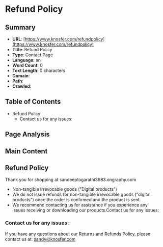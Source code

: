 # Refund Policy

## Summary

- **URL**: [https://www.knosfer.com/refundpolicy](https://www.knosfer.com/refundpolicy)
- **Title**: Refund Policy
- **Type**: Contact Page
- **Language**: en
- **Word Count**: 0
- **Text Length**: 0 characters
- **Domain**: 
- **Path**: 
- **Crawled**: 











## Table of Contents

  - Refund Policy
    - Contact us for any issues:

## Page Analysis













## Main Content

## Refund Policy

Thank you for shopping at sandeeptogarathi3983.ongraphy.com

* Non-tangible irrevocable goods ("Digital products")
* We do not issue refunds for non-tangible irrevocable goods ("digital products") once the order is confirmed and the product is sent.
* We recommend contacting us for assistance if you experience any issues receiving or downloading our products.Contact us for any issues:

### Contact us for any issues:

If you have any questions about our Returns and Refunds Policy, please contact us at: sandy@knosfer.com
